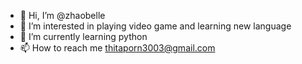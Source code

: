 - 👋 Hi, I’m @zhaobelle
- 👀 I’m interested in playing video game and learning new language
- 🌱 I’m currently learning python
- 📫 How to reach me thitaporn3003@gmail.com

<!---
zhaobelle/zhaobelle is a ✨ special ✨ repository because its `README.md` (this file) appears on your GitHub profile.
You can click the Preview link to take a look at your changes.
--->

